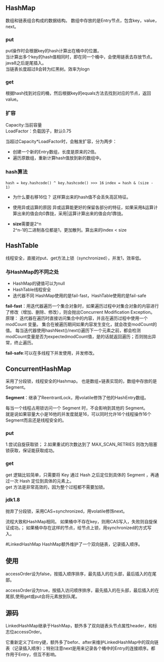 ## HashMap

数组和链表组合构成的数据结构。
数组中存放的是Entry节点，包含key，value，next。

### put
put操作时会根据key的hash计算出在桶中的位置。  
当计算出多个key的hash值相同时，即在同一个桶中，会使用链表去存放节点。java8之后是尾插入。  
当链表长度超过8会转为红黑树。效率为logn


### get
根据hash找到对应的桶，然后根据key的equals方法去找到对应的节点，返回value。

### 扩容
Capacity:当前容量  
LoadFactor：负载因子，默认0.75

当超过Capacity*LoadFactor时，会触发扩容，分为两步：

- 创建一个新的Entry数组，长度是原来的2倍。
- 遍历原数组，重新计算hash值放到新的数组中。

### hash算法

`hash = key.hashcode() ^ key.hashcode() >>> 16`
`index = hash & (size - 1)`

- 为什么要右移16位？
这样算出来的hash值不会丢失高区特征。

- 使用异或运算的原因
 异或运算能更好的保留各部分的特征，如果采用&运算计算出来的值会向0靠拢，采用|运算计算出来的值会向1靠拢。

- **size**需要是2^n  
2^n-1的二进制各位都是1，更加散列。算出来的index < size

## HashTable

线程安全，直接对put、get方法上锁（synchronized），并发1，效率低。

### 与HashMap的不同之处

- HashMap的键值可以为null
- HashTable线程安全
- 迭代器不同
HashMap使用的是fail-fast，HashTable使用的是fail-safe

**fail-fast**：用迭代器遍历一个集合对象时，如果遍历过程中对集合对象的内容进行了修改（增加、删除、修改），则会抛出Concurrent Modification Exception。
原理：
迭代器在遍历时直接访问集合中的内容，并且在遍历过程中使用一个 modCount 变量。
集合在被遍历期间如果内容发生变化，就会改变modCount的值。
每当迭代器使用hashNext()/next()遍历下一个元素之前，都会检测modCount变量是否为expectedmodCount值，是的话就返回遍历；否则抛出异常，终止遍历。

**fail-safe**:可以在多线程下并发使用，并发修改。


## ConcurrentHashMap
采用了分段锁，线程安全的Hashmap。
也是数组+链表实现的，数组中存放的是Segment。

**Segment**：继承了ReentrantLock，用volatile修饰了他的HashEntry数组。

每当一个线程占用锁访问一个 Segment 时，不会影响到其他的 Segment。  
就是说如果容量大小是16他的并发度就是16，可以同时允许16个线程操作16个Segment而且还是线程安全的。  

### put
1.尝试自旋获取锁；
2.如果重试的次数达到了 MAX_SCAN_RETRIES 则改为阻塞锁获取，保证能获取成功。

### get
get 逻辑比较简单，只需要将 Key 通过 Hash 之后定位到具体的 Segment ，再通过一次 Hash 定位到具体的元素上。  
get 方法是非常高效的，因为整个过程都不需要加锁。

### jdk1.8
抛弃了分段锁，采用CAS+synchronized，用volatile修饰next。

流程大致和HashMap相同。
如果桶中不存在key，则用CAS写入，失败则自旋保证成功。；
如果桶中存在这样的节点，给节点上锁，用synchronized的方式写入。



#LinkedHashMap
HashMap额外维护了一个双向链表，记录插入顺序。
## 使用
accessOrder设为false，按插入顺序排序，最先插入的在头部，最后插入的在尾部。

accessOrder设为true，按插入访问顺序排序，最先插入的在头部，最后插入的在尾部,使用get或put会将元素放到队尾。
## 源码
LinkedHashMap继承于HashMap，额外多了双向链表头节点属性header，和标志位accessOrder。

它重新定义了Entry键，额外多了befor、after来维护LinkedHashMap中的双向链表（记录插入顺序）；特别注意next是用来记录各个桶中的Entry的连接顺序。都作用于Entry，但互不影响。
